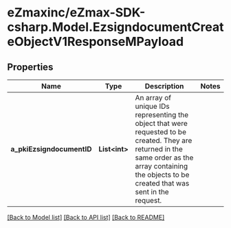 
# eZmaxinc/eZmax-SDK-csharp.Model.EzsigndocumentCreateObjectV1ResponseMPayload

## Properties

Name | Type | Description | Notes
------------ | ------------- | ------------- | -------------
**a_pkiEzsigndocumentID** | **List&lt;int&gt;** | An array of unique IDs representing the object that were requested to be created.  They are returned in the same order as the array containing the objects to be created that was sent in the request. | 

[[Back to Model list]](../README.md#documentation-for-models)
[[Back to API list]](../README.md#documentation-for-api-endpoints)
[[Back to README]](../README.md)

